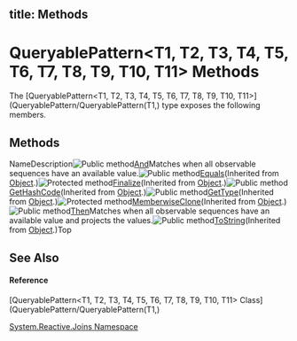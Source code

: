 title: Methods
---
# QueryablePattern\<T1, T2, T3, T4, T5, T6, T7, T8, T9, T10, T11\> Methods

The [QueryablePattern\<T1, T2, T3, T4, T5, T6, T7, T8, T9, T10, T11\>](QueryablePattern/QueryablePattern(T1,) type exposes the following members.

## Methods

NameDescription![Public method](https://reactiveui.net/assets/img/Hh303103.pubmethod(en-us,VS.103).gif "Public method")[And<T12>](https://msdn.microsoft.com/en-us/library/m:system.reactive.joins.queryablepattern%6011.and%60%601(system.iobservable%7b%60%600%7d)(v=VS.103))Matches when all observable sequences have an available value.![Public method](https://reactiveui.net/assets/img/Hh303103.pubmethod(en-us,VS.103).gif "Public method")[Equals](https://msdn.microsoft.com/en-us/library/m:system.object.equals(system.object)(v=VS.103))(Inherited from [Object](https://msdn.microsoft.com/en-us/library/e5kfa45b).)![Protected method](https://reactiveui.net/assets/img/Hh303103.protmethod(en-us,VS.103).gif "Protected method")[Finalize](https://msdn.microsoft.com/en-us/library/4k87zsw7)(Inherited from [Object](https://msdn.microsoft.com/en-us/library/e5kfa45b).)![Public method](https://reactiveui.net/assets/img/Hh303103.pubmethod(en-us,VS.103).gif "Public method")[GetHashCode](https://msdn.microsoft.com/en-us/library/zdee4b3y)(Inherited from [Object](https://msdn.microsoft.com/en-us/library/e5kfa45b).)![Public method](https://reactiveui.net/assets/img/Hh303103.pubmethod(en-us,VS.103).gif "Public method")[GetType](https://msdn.microsoft.com/en-us/library/dfwy45w9)(Inherited from [Object](https://msdn.microsoft.com/en-us/library/e5kfa45b).)![Protected method](https://reactiveui.net/assets/img/Hh303103.protmethod(en-us,VS.103).gif "Protected method")[MemberwiseClone](https://msdn.microsoft.com/en-us/library/57ctke0a)(Inherited from [Object](https://msdn.microsoft.com/en-us/library/e5kfa45b).)![Public method](https://reactiveui.net/assets/img/Hh303103.pubmethod(en-us,VS.103).gif "Public method")[Then<TResult>](https://msdn.microsoft.com/en-us/library/m:system.reactive.joins.queryablepattern%6011.then%60%601(system.linq.expressions.expression%7bsystem.func%7b%600%2c%601%2c%602%2c%603%2c%604%2c%605%2c%606%2c%607%2c%608%2c%609%2c%6010%2c%60%600%7d%7d)(v=VS.103))Matches when all observable sequences have an available value and projects the values.![Public method](https://reactiveui.net/assets/img/Hh303103.pubmethod(en-us,VS.103).gif "Public method")[ToString](https://msdn.microsoft.com/en-us/library/7bxwbwt2)(Inherited from [Object](https://msdn.microsoft.com/en-us/library/e5kfa45b).)Top

## See Also

#### Reference

[QueryablePattern\<T1, T2, T3, T4, T5, T6, T7, T8, T9, T10, T11\> Class](QueryablePattern/QueryablePattern(T1,)

[System.Reactive.Joins Namespace](System.Reactive.Joins/System.Reactive.Joins)
